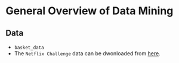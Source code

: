 # General Overview of Data Mining

## Data

* `basket_data`
* The `Netflix Challenge` data can be dwonloaded from [here](https://www.kaggle.com/datasets/netflix-inc/netflix-prize-data).
